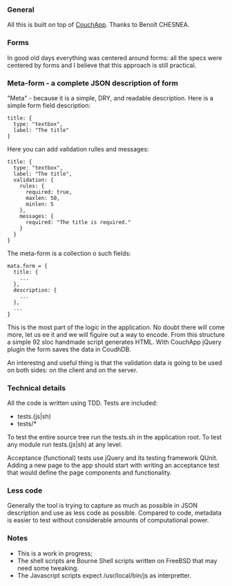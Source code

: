 ### General ###

All this is built on top of [CouchApp](http://github.com/jchris/couchapp).
Thanks to Benoît CHESNEA.

### Forms ###

In good old days everything was centered around forms: all the specs were
centered by forms and I believe that this approach is still practical.


### Meta-form - a complete JSON description of form ###

"Meta" - because it is a simple, DRY, and readable description.
Here is a simple form field description:

    title: {
      type: "textbox",
      label: "The title"
    }

Here you can add validation rulles and messages:

    title: {
      type: "textbox",
      label: "The title",
      validation: {
        rules: {
          required: true,
          maxlen: 50, 
          minlen: 5
        },  
        messages: {
          required: "The title is required."
        }   
      }   
    }

The meta-form is a collection o such fields:

    mata.form = {
      title: {
        ...
      },
      description: {
        ...
      },
      ...
    }

This is the most part of the logic in the application. No doubt there will
come more, let us ee it and we will figuire out a way to encode.
From this structure a simple 92 sloc handmade script generates HTML.
With CouchApp jQuery plugin the form saves the data in CoudhDB.

An interestng and useful thing is that the validation data is going to be used
on both sides: on the client and on the server.


### Technical details ###

All the code is written using TDD. Tests are included:

- tests.(js|sh)
- tests/*

To test the entire source tree run the tests.sh in the application root.
To test any module run tests.(js|sh) at any level.

Acceptance (functional) tests use jQuery and its testing framework QUnit.
Adding a new page to the app should start with writing an acceptance test
that would define the page components and functionality.

### Less code ###

Generally the tool is trying to capture as much as possible in JSON description
and use as less code as possible. Compared to code, metadata is easier to
test without considerable amounts of computational power.


### Notes ###

- This is a work in progress;
- The shell scripts are Bourne Shell scripts written on FreeBSD that
  may need some tweaking.
- The Javascript scripts expect /usr/local/bin/js as interpretter.
